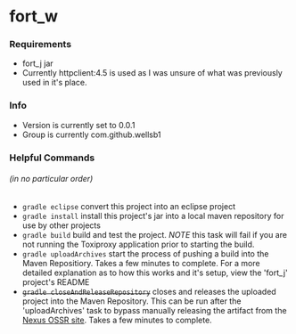 # fort_w

### Requirements
* fort_j jar 
* Currently httpclient:4.5 is used as I was unsure of what was previously used in it's place.

### Info
* Version is currently set to 0.0.1
* Group is currently com.github.wellsb1 

### Helpful Commands
###### (in no particular order)
* ``gradle eclipse`` convert this project into an eclipse project
* ``gradle install`` install this project's jar into a local maven repository for use by other projects
* ``gradle build`` build and test the project.  *NOTE* this task will fail if you are not running the Toxiproxy application prior to starting the build.
* ``gradle uploadArchives`` start the process of pushing a build into the Maven Repositiory.  Takes a few minutes to complete.  For a more detailed explanation as to how this works and it's setup, view the 'fort_j' project's README  
* ~~``gradle closeAndReleaseRepository``~~ closes and releases the uploaded project into the Maven Repository.  This can be run after the 'uploadArchives' task to bypass manually releasing the artifact from the [Nexus OSSR site](https://oss.sonatype.org/).  Takes a few minutes to complete.